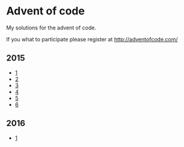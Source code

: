 Advent of code
==============

My solutions for the advent of code.

If you what to participate please register at http://adventofcode.com/

2015
----
 - [1](2016/day01.md)
 - [2](2016/day02.md)
 - [3](2016/day03.md)
 - [4](2016/day04.md)
 - [5](2016/day05.md)
 - [6](2016/day06.md)

2016
----
 - [1](2016/day01.md)
